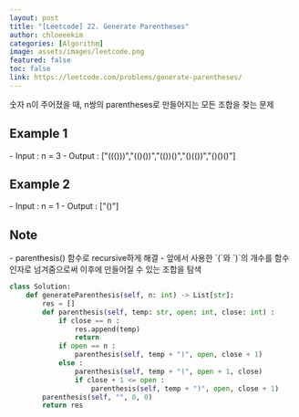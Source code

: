```yaml
---
layout: post
title: "[Leetcode] 22. Generate Parentheses"
author: chloeeekim
categories: [Algorithm]
image: assets/images/leetcode.png
featured: false
toc: false
link: https://leetcode.com/problems/generate-parentheses/
---
```


숫자 n이 주어졌을 때, n쌍의 parentheses로 만들어지는 모든 조합을 찾는 문제

<h2>Example 1</h2>
- Input : n = 3
- Output : ["((()))","(()())","(())()","()(())","()()()"]

<h2>Example 2</h2>
- Input : n = 1
- Output : ["()"]

<h2>Note</h2>
- parenthesis() 함수로 recursive하게 해결
- 앞에서 사용한 `(`와 `)`의 개수를 함수 인자로 넘겨줌으로써 이후에 만들어질 수 있는 조합을 탐색

```python
class Solution:
    def generateParenthesis(self, n: int) -> List[str]:
        res = []
        def parenthesis(self, temp: str, open: int, close: int) :
            if close == n :
                res.append(temp)
                return
            if open == n :
                parenthesis(self, temp + ")", open, close + 1)
            else :
                parenthesis(self, temp + "(", open + 1, close)
                if close + 1 <= open :
                    parenthesis(self, temp + ")", open, close + 1)
        parenthesis(self, "", 0, 0)
        return res
```
